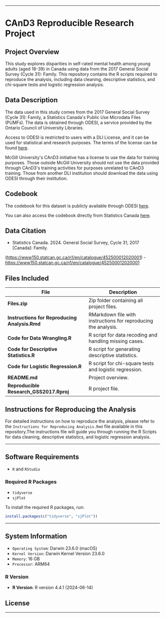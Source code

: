 
---
# CAnD3 Reproducible Research Project

## Project Overview

This study explores disparities in self-rated mental health among young adults (aged 18-39) in Canada using data from the 2017 General Social Survey (Cycle 31): Family. This repository contains the R scripts required to reproduce the analysis, including data cleaning, descriptive statistics, and chi-square tests and logistic regression analysis.


## Data Description

The data used in this study comes from the 2017 General Social Survey (Cycle 31): Family, a Statistics Canada's Public Use Microdata Files (PUMFs). The data is obtained through ODESI, a service provided by the Ontario Council of University Libraries.

Access to ODESI is restricted to users with a DLI License, and it can be used for statistical and research purposes. The terms of the license can be found [here](https://www.statcan.gc.ca/eng/about/research/data/odc-dli).

McGill University's CAnD3 initiative has a license to use the data for training purposes. Those outside McGill University should not use the data provided through CAnD3's training activities for purposes unrelated to CAnD3 training. Those from another DLI institution should download the data using ODESI through their institution.

## Codebook

The codebook for this dataset is publicly available through ODESI [here](https://odesi.ca/).

You can also access the codebook directly from Statistics Canada [here](https://www150.statcan.gc.ca/n1/pub/45-25-0001/cat4/c31_2017.zip).

## Data Citation

- Statistics Canada. 2024. General Social Survey, Cycle 31, 2017 [Canada]: Family.

(https://www150.statcan.gc.ca/n1/en/catalogue/452500012020001) - https://www150.statcan.gc.ca/n1/en/catalogue/452500012020001

## Files Included 


| **File**                              | **Description**                                          |
|---------------------------------------|----------------------------------------------------------|
| **Files.zip**                         | Zip folder containing all project files.           |
| **Instructions for Reproducing Analysis.Rmd** | RMarkdown file with instructions for reproducing the analysis. |
| **Code for Data Wrangling.R**         | R script for data recoding and handling missing cases.    |
| **Code for Descriptive Statistics.R** | R script for generating descriptive statistics.           |
| **Code for Logistic Regression.R**    | R script for chi-square tests and logistic regression.    |
| **README.md**                         | Project overview.                                         |
| **Reproducible Research_GSS2017.Rproj** | R project file.                                           |

## Instructions for Reproducing the Analysis

For detailed instructions on how to reproduce the analysis, please refer to the `Instructions for Reproducing Analysis.Rmd` file available in this repository.The instructions file will guide you through running the R Scripts for data cleaning, descriptive statistics, and logistic regression analysis.

---

## Software Requirements


- `R` and `RStudio`

### Required R Packages

- `tidyverse`
- `sjPlot`

To install the required R packages, run:

```r
install.packages(c("tidyverse", "sjPlot"))
```

---

## System Information

- `Operating System`: Darwin 23.6.0 (macOS)
- `Kernel Version`: Darwin Kernel Version 23.6.0
- `Memory`: 16 GB
- `Processor`: ARM64

### R Version

- **R Version**: R version 4.4.1 (2024-06-14)

## License


---

